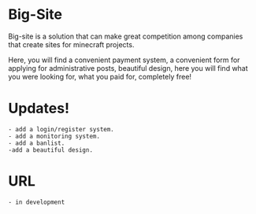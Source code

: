 # Big-Site


Big-site is a solution that can make great competition among companies that create sites for minecraft projects.


Here, you will find a convenient payment system, a convenient form for applying for administrative posts, beautiful design, here you will find what you were looking for, what you paid for, completely free!

# Updates!
    
    - add a login/register system.
    - add a monitoring system.
    - add a banlist.
    -add a beautiful design.

# URL
    - in development
